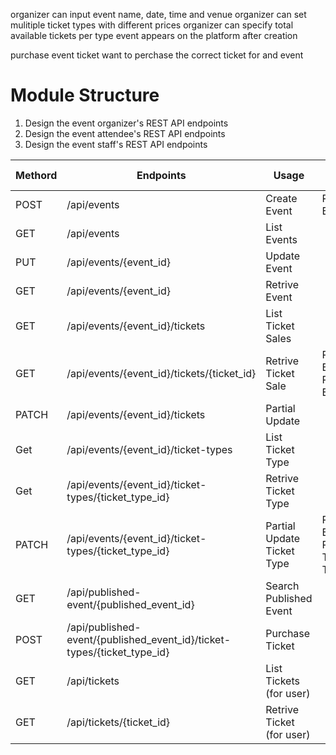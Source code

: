 organizer can input event name, date, time and venue
organizer can set mulitiple ticket types with different prices
organizer can specify total available tickets per type
event appears on the platform after creation

purchase event ticket
want to perchase the correct ticket for and event

# Module Structure

1. Design the event organizer's REST API endpoints
2. Design the event attendee's REST API endpoints
3. Design the event staff's REST API endpoints

| Methord | Endpoints                                                               | Usage                      | Request Body                       |
| ------- | ----------------------------------------------------------------------- | -------------------------- | ---------------------------------- |
| POST    | /api/events                                                             | Create Event               | Request Body:event                 |
| GET     | /api/events                                                             | List Events                |                                    |
| PUT     | /api/events/{event_id}                                                  | Update Event               |                                    |
| GET     | /api/events/{event_id}                                                  | Retrive Event              |                                    |
| GET     | /api/events/{event_id}/tickets                                          | List Ticket Sales          |                                    |
| GET     | /api/events/{event_id}/tickets/{ticket_id}                              | Retrive Ticket Sale        | Request Body : Partial Event       |
| PATCH   | /api/events/{event_id}/tickets                                          | Partial Update             |                                    |
| Get     | /api/events/{event_id}/ticket-types                                     | List Ticket Type           |                                    |
| Get     | /api/events/{event_id}/ticket-types/{ticket_type_id}                    | Retrive Ticket Type        |                                    |
| PATCH   | /api/events/{event_id}/ticket-types/{ticket_type_id}                    | Partial Update Ticket Type | Request Body : Partial Ticket Type |
| GET     | /api/published-event/{published_event_id}                               | Search Published Event     |                                    |
| POST    | /api/published-event/{published_event_id}/ticket-types/{ticket_type_id} | Purchase Ticket            |                                    |
| GET     | /api/tickets                                                            | List Tickets (for user)    |                                    |
| GET     | /api/tickets/{ticket_id}                                                | Retrive Ticket (for user)  |                                    |
